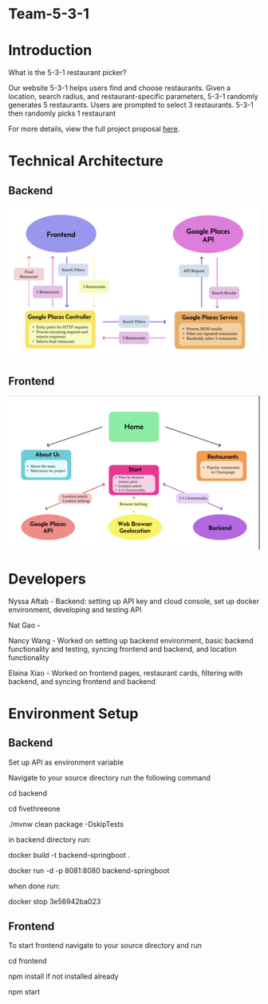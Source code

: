 # Team-5-3-1

# Introduction

What is the 5-3-1 restaurant picker? 

Our website 5-3-1 helps users find and choose restaurants. Given a location, search radius, and restaurant-specific parameters, 5-3-1 randomly generates 5 restaurants. Users are prompted to select 3 restaurants. 5-3-1 then randomly picks 1 restaurant

For more details, view the full project proposal [here](https://docs.google.com/document/d/1jMbYF-eEGSsqXW_8F-txWdptcNTEeNfXWTZL4NA-CbA/edit?usp=sharing).

# Technical Architecture 

## Backend 
![Technical Architecture Drawing](https://github.com/CS222-UIUC/Team-5-3-1/blob/new-branch/back.png)

## Frontend
![Technical Architecture Drawing](https://github.com/CS222-UIUC/Team-5-3-1/blob/new-branch/front.png)

# Developers

Nyssa Aftab - Backend: setting up API key and cloud console, set up docker environment, developing and testing API

Nat Gao - 

Nancy Wang - Worked on setting up backend environment, basic backend functionality and testing, syncing frontend and backend, and location functionality

Elaina Xiao - Worked on frontend pages, restaurant cards, filtering with backend, and syncing frontend and backend

# Environment Setup
## Backend

Set up API as environment variable

Navigate to your source directory run the following command

cd backend

cd fivethreeone

./mvnw clean package -DskipTests

in backend directory run:

docker build -t backend-springboot .

docker run -d -p 8081:8080 backend-springboot

when done run: 

docker stop 3e56942ba023

## Frontend

To start frontend navigate to your source directory and run

cd frontend

npm install if not installed already

npm start
